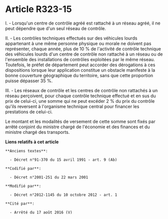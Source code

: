 # Article R323-15

I. - Lorsqu'un centre de contrôle agréé est rattaché à un réseau agréé, il ne peut dépendre que d'un seul réseau de contrôle.

II. - Les contrôles techniques effectués sur des véhicules lourds appartenant à une même personne physique ou morale ne
doivent pas représenter, chaque année, plus de 10 % de l'activité de contrôle technique des véhicules lourds d'un centre de
contrôle non rattaché à un réseau ou de l'ensemble des installations de contrôles exploitées par le même réseau. Toutefois,
le préfet de département peut accorder des dérogations à ces dispositions lorsque leur application constitue un obstacle
manifeste à la bonne couverture géographique du territoire, sans que cette proportion puisse dépasser 35 %.

III. - Les réseaux de contrôle et les centres de contrôle non rattachés à un réseau perçoivent, pour chaque contrôle
technique effectué et en sus du prix de celui-ci, une somme qui ne peut excéder 2 % du prix du contrôle qu'ils reversent à
l'organisme technique central pour financer les prestations de celui-ci.

Le montant et les modalités de versement de cette somme sont fixés par arrêté conjoint du ministre chargé de l'économie et
des finances et du ministre chargé des transports.

**Liens relatifs à cet article**

	**Anciens textes**:

	  - Décret n°91-370 du 15 avril 1991 - art. 9 (Ab)

	**Codifié par**:

	  - Décret n°2001-251 du 22 mars 2001

	**Modifié par**:

	  - Décret n°2012-1145 du 10 octobre 2012 - art. 1

	**Cité par**:

	  - Arrêté du 17 août 2016 (V)

